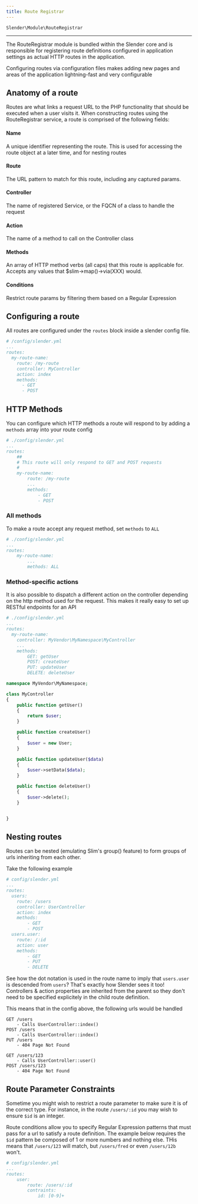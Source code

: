 ```yaml
---
title: Route Registrar
---
```


`Slender\Module\RouteRegistrar`

***

The RouteRegistrar module is bundled within the Slender core and is responsible for
registering route definitions configured in application settings as actual HTTP
routes in the application.

Configuring routes via configuration files makes adding new pages and areas of the
application lightning-fast and very configurable


## Anatomy of a route
Routes are what links a request URL to the PHP functionality that should be executed
when a user visits it. When constructing routes using the RouteRegistrar service,
a route is comprised of the following fields:

#### Name
A unique identifier representing the route. This is used for accessing the route object
at a later time, and for nesting routes

#### Route
The URL pattern to match for this route, including any captured params.

#### Controller
The name of registered Service, or the FQCN of a class to handle the request

#### Action
The name of a method to call on the Controller class

#### Methods
An array of HTTP method verbs (all caps) that this route is applicable for. Accepts
any values that $slim->map()->via(XXX) would.

#### Conditions
Restrict route params by filtering them based on a Regular Expression


## Configuring a route

All routes are configured under the `routes` block inside a slender config file.
```yaml
# /config/slender.yml
...
routes:
  my-route-name:
    route: /my-route
    controller: MyController
    action: index
    methods:
      - GET
      - POST
```


## HTTP Methods
You can configure which HTTP methods a route will respond to by
adding a `methods` array into your route config
```yaml
# ./config/slender.yml
...
routes:
    ##
    # This route will only respond to GET and POST requests
    #
    my-route-name:
        route: /my-route
        ...
        methods:
            - GET
            - POST
```

### All methods
To make a route accept any request method, set `methods` to `ALL`
```yaml
# ./config/slender.yml
...
routes:
    my-route-name:
        ...
        methods: ALL
```

### Method-specific actions
It is also possible to dispatch a different action on the controller
depending on the http method used for the request. This makes it really
easy to set up RESTful endpoints for an API
```yaml
# ./config/slender.yml
...
routes:
  my-route-name:
    controller: MyVendor\MyNamespace\MyController
    ...
    methods:
        GET: getUser
        POST: createUser
        PUT: updateUser
        DELETE: deleteUser
```
```php
namespace MyVendor\MyNamespace;

class MyController
{
    public function getUser()
    {
        return $user;
    }

    public function createUser()
    {
        $user = new User;
    }

    public function updateUser($data)
    {
        $user->setData($data);
    }

    public function deleteUser()
    {
        $user->delete();
    }


}
```



## Nesting routes
Routes can be nested (emulating Slim's group() feature) to form groups of urls inheriting
from each other.

Take the following example
```yaml
# config/slender.yml
...
routes:
  users:
    route: /users
    controller: UserController
    action: index
    methods:
        - GET
        - POST
  users.user:
    route: /:id
    action: user
    methods:
        - GET
        - PUT
        - DELETE
```

See how the dot notation is used in the route name to imply that `users.user` is descended from
`users`? That's exactly how Slender sees it too! Controllers & action properties are inherited
from the parent so they don't need to be specified explicitely in the child route definition.

This means that in the config above, the following urls would be handled

```http
GET /users
    - Calls UserController::index()
POST /users
    - Calls UserController::index()
PUT /users
    - 404 Page Not Found

GET /users/123
    - Calls UserController::user()
POST /users/123
    - 404 Page Not Found
```


## Route Parameter Constraints
Sometime you might wish to restrict a route parameter to make sure it is of the correct type.
For instance, in the route `/users/:id` you may wish to ensure `$id` is an integer.

Route conditions allow you to specify Regular Expression patterns that must pass for a url
to satisfy a route definition. The example below requires the `$id` pattern be composed of
1 or more numbers and nothing else. THis means that `/users/123` will match, but `/users/fred`
or even `/users/12b` won't.

```yaml
# config/slender.yml
...
routes:
    user:
        route: /users/:id
        contraints:
            id: [0-9]+
```
